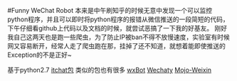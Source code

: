 #Funny WeChat Robot
本来是中午刷知乎的时候无意中发现一个可以监控python程序，并且可以即时将python程序的报错从微信推送的一段简短的代码，下午仔细看github上代码以及文档的时候，就尝试恶搞了一下我的好基友。
刚好我自己这两天也是跑一些爬虫，为了防止IP被ban不得不放慢速度，实验室有时候网又容易断开，经常人走了爬虫跑在那，挂掉了还不知道，就想着能即使推送的Exception的不是正好~

基于python2.7 [itchat包](https://github.com/littlecodersh/itchat)
类似的包也有很多 [wxBot](https://github.com/liuwons/wxBot)
[Wechaty](https://github.com/Chatie/wechaty)
[Mojo-Weixin](https://github.com/sjdy521/Mojo-Weixin)